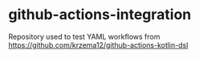 # github-actions-integration

Repository used to test YAML workflows from https://github.com/krzema12/github-actions-kotlin-dsl